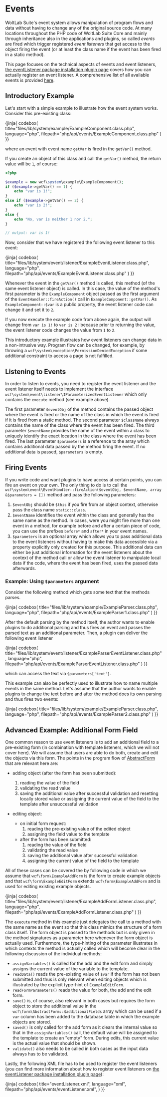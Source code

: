 # Events

WoltLab Suite's event system allows manipulation of program flows and data without having to change any of the original source code.
At many locations throughout the PHP code of WoltLab Suite Core and mainly through inheritance also in the applications and plugins, so called *events* are fired which trigger registered *event listeners* that get access to the object firing the event (or at least the class name if the event has been fired in a static method).

This page focuses on the technical aspects of events and event listeners, [the eventListener package installation plugin page](../../package/pip/event-listener.md) covers how you can actually register an event listener.
A comprehensive list of all available events is provided [here](event_list.md).


## Introductory Example

Let's start with a simple example to illustrate how the event system works.
Consider this pre-existing class:

{jinja{ codebox(
  title="files/lib/system/example/ExampleComponent.class.php",
  language="php",
  filepath="php/api/events/ExampleComponent.class.php"
) }}

where an event with event name `getVar` is fired in the `getVar()` method.

If you create an object of this class and call the `getVar()` method, the return value will be `1`, of course:

```php
<?php

$example = new wcf\system\example\ExampleComponent();
if ($example->getVar() == 1) {
	echo "var is 1!";
}
else if ($example->getVar() == 2) {
	echo "var is 2!";
}
else {
	echo "No, var is neither 1 nor 2.";
}

// output: var is 1!
```

Now, consider that we have registered the following event listener to this event:

{jinja{ codebox(
  title="files/lib/system/event/listener/ExampleEventListener.class.php",
  language="php",
  filepath="php/api/events/ExampleEventListener.class.php"
) }}

Whenever the event in the `getVar()` method is called, this method (of the same event listener object) is called.
In this case, the value of the method's first parameter is the `ExampleComponent` object passed as the first argument of the `EventHandler::fireAction()` call in `ExampleComponent::getVar()`.
As `ExampleComponent::$var` is a public property, the event listener code can change it and set it to `2`.

If you now execute the example code from above again, the output will change from `var is 1!` to `var is 2!` because prior to returning the value, the event listener code changes the value from `1` to `2`.

This introductory example illustrates how event listeners can change data in a non-intrusive way.
Program flow can be changed, for example, by throwing a `wcf\system\exception\PermissionDeniedException` if some additional constraint to access a page is not fulfilled.


## Listening to Events

In order to listen to events, you need to register the event listener and the event listener itself needs to implement the interface `wcf\system\event\listener\IParameterizedEventListener` which only contains the `execute` method (see example above).

The first parameter `$eventObj` of the method contains the passed object where the event is fired or the name of the class in which the event is fired if it is fired from a static method.
The second parameter `$className` always contains the name of the class where the event has been fired.
The third parameter `$eventName` provides the name of the event within a class to uniquely identify the exact location in the class where the event has been fired.
The last parameter `$parameters` is a reference to the array which contains additional data passed by the method firing the event.
If no additional data is passed, `$parameters` is empty.


## Firing Events

If you write code and want plugins to have access at certain points, you can fire an event on your own.
The only thing to do is to call the `wcf\system\event\EventHandler::fireAction($eventObj, $eventName, array &$parameters = [])` method and pass the following parameters:

1. `$eventObj` should be `$this` if you fire from an object context, otherwise pass the class name `static::class`.
2. `$eventName` identifies the event within the class and generally has the same name as the method.
   In cases, were you might fire more than one event in a method, for example before and after a certain piece of code, you can use the prefixes `before*` and `after*` in your event names.
3. `$parameters` is an optional array which allows you to pass additional data to the event listeners without having to make this data accessible via a property explicitly only created for this purpose.
   This additional data can either be just additional information for the event listeners about the context of the method call or allow the event listener to manipulate local data if the code, where the event has been fired, uses the passed data afterwards.  

### Example: Using `$parameters` argument

Consider the following method which gets some text that the methods parses.

{jinja{ codebox(
  title="files/lib/system/example/ExampleParser.class.php",
  language="php",
  filepath="php/api/events/ExampleParser1.class.php"
) }}

After the default parsing by the method itself, the author wants to enable plugins to do additional parsing and thus fires an event and passes the parsed text as an additional parameter.
Then, a plugin can deliver the following event listener

{jinja{ codebox(
  title="files/lib/system/event/listener/ExampleParserEventListener.class.php",
  language="php",
  filepath="php/api/events/ExampleParserEventListener.class.php"
) }}

which can access the text via `$parameters['text']`.

This example can also be perfectly used to illustrate how to name multiple events in the same method.
Let's assume that the author wants to enable plugins to change the text before and after the method does its own parsing and thus fires two events:

{jinja{ codebox(
  title="files/lib/system/example/ExampleParser.class.php",
  language="php",
  filepath="php/api/events/ExampleParser2.class.php"
) }}


## Advanced Example: Additional Form Field

One common reason to use event listeners is to add an additional field to a pre-existing form (in combination with template listeners, which we will not cover here).
We will assume that users are able to do both, create and edit the objects via this form.
The points in the program flow of [AbstractForm](../pages.md#abstractform) that are relevant here are:

- adding object (after the form has been submitted):
  1. reading the value of the field
  2. validating the read value
  3. saving the additional value after successful validation and resetting locally stored value or assigning the current value of the field to the template after unsuccessful validation

- editing object:
  - on initial form request:
    1. reading the pre-existing value of the edited object
    2. assigning the field value to the template
  - after the form has been submitted:
    1. reading the value of the field
    2. validating the read value
    3. saving the additional value after successful validation
    4. assigning the current value of the field to the template

All of these cases can be covered the by following code in which we assume that `wcf\form\ExampleAddForm` is the form to create example objects and that `wcf\form\ExampleEditForm` extends `wcf\form\ExampleAddForm` and is used for editing existing example objects.

{jinja{ codebox(
  title="files/lib/system/event/listener/ExampleAddFormListener.class.php",
  language="php",
  filepath="php/api/events/ExampleAddFormListener.class.php"
) }}

The `execute` method in this example just delegates the call to a method with the same name as the event so that this class mimics the structure of a form class itself.
The form object is passed to the methods but is only given in the method signatures as a parameter here whenever the form object is actually used.
Furthermore, the type-hinting of the parameter illustrates in which contexts the method is actually called which will become clear in the following discussion of the individual methods:

- `assignVariables()` is called for the add and the edit form and simply assigns the current value of the variable to the template.
- `readData()` reads the pre-existing value of `$var` if the form has not been submitted and thus is only relevant when editing objects which is illustrated by the explicit type-hint of `ExampleEditForm`.
- `readFormParameters()` reads the value for both, the add and the edit form.
- `save()` is, of course, also relevant in both cases but requires the form object to store the additional value in the `wcf\form\AbstractForm::$additionalFields` array which can be used if a `var` column has been added to the database table in which the example objects are stored.
- `saved()` is only called for the add form as it clears the internal value so that in the `assignVariables()` call, the default value will be assigned to the template to create an "empty" form.
  During edits, this current value is the actual value that should be shown.
- `validate()` also needs to be called in both cases as the input data always has to be validated.

Lastly, the following XML file has to be used to register the event listeners (you can find more information about how to register event listeners on [the eventListener package installation plugin page](../../package/pip/event-listener.md)):

{jinja{ codebox(
  title="eventListener.xml",
  language="xml",
  filepath="php/api/events/eventListener.xml",
) }}
